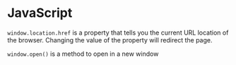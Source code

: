 # JavaScript

`window.location.href` is a property that tells you the current URL location of the browser. Changing the value of the property will redirect the page.

`window.open()` is a method to open in a new window
